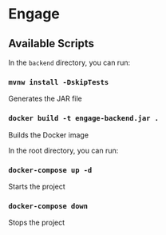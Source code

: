 # Engage

## Available Scripts

In the `backend` directory, you can run:

### `mvnw install -DskipTests`
Generates the JAR file

### `docker build -t engage-backend.jar .`
Builds the Docker image

In the root directory, you can run:

### `docker-compose up -d`
Starts the project

### `docker-compose down`
Stops the project
